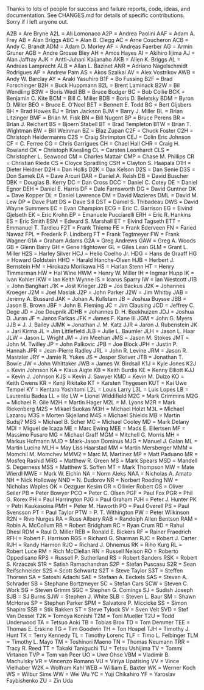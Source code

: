 Thanks to lots of people for success and failure reports, code, ideas,
and documentation. See CHANGES.md for details of specific contributions.
Sorry if I left anyone out.

A2B = Are Bryne
A2L = Ali Lomonaco
A2P = Andrea Paolini
AAF = Adam A. Frey
AB = Alan Briggs
ABC = Alan B. Clegg
AC = Arne Coucheron
ACB = Andy C. Brandt
ADM = Adam D. Morley
AF = Andreas Faerber
AG = Armin Gruner
AGB = Andre Grosse Bley
AH = Amos Hayes
AI = Akihiro Iijima
AJ = Alan Jaffray
AJK = Antti-Juhani Kaijanaho
AKB = Allen K. Briggs
AL = Andreas Lamprecht
ALB = Allan L. Bazinet
ANR = Adriano Nagelschmidt Rodrigues
AP = Andrew Pam
AS = Akos Szalkai
AV = Alex Vostrikov
AWB = Andy W. Barclay
AY = Araki Yasuhiro
B1F = Bo Fussing
B2F = Brad Forschinger
B2H = Buck Huppmann
B2L = Brent Laminack
B2W = Bil Wendling
B3W = Boris Wedl
BB = Bruce Bodger
BC = Bob Collie
BCK = Benjamin C. Kite
BCM = Bill C. Miller
BDB = Boris D. Beletsky
BDM = Byron D. Miller
BEO = Bruce E. O'Neel
BET = Bennett E. Todd
BG = Bert Gijsbers
BH = Brad Howes
BJ = Brian Jackson
BJM = Barry J. Miller
BL = Brian Litzinger
BMF = Brian M. Fisk
BN = Bill Nugent
BP = Bruce Perens
BR = Brian J. Reichert
BS = Bjoern Stabell
BT = Brad Templeton
BTW = Brian T. Wightman
BW = Bill Weinman
BZ = Blaz Zupan
C2F = Chuck Foster
C2H = Christoph Heidermanns
C2S = Craig Shrimpton
CEJ = Colin Eric Johnson
CF = C. Ferree
CG = Chris Garrigues
CH = Chael Hall
CHR = Craig H. Rowland
CK = Christoph Kaesling
CL = Carsten Leonhardt
CLS = Christopher L. Seawood
CM = Charles Mattair
CMP = Chase M. Phillips
CR = Christian Riede
CS = Cloyce Spradling
CSH = Clayton S. Haapala
D1H = Dieter Heidner
D2H = Dan Hollis
D2K = Dax Kelson
D2S = Dan Senie
D3S = Don Samek
DA = Dave Arcuri
DAR = Daniel A. Reish
DB = David Buscher
DBK = Douglas B. Kerry
DC = Dan Cross
DCC = Daniel C. Cotey
DE = Daniel Egnor
DEH = Daniel E. Harris
DF = Dale Farnsworth
DG = David Guntner
DK = Dave Kopper
DL = Daniel Lawrence
DM = David Mazieres
DML = David M. Lew
DP = Dave Platt
DS = Dave Sill
DST = Daniel S. Thibadeau
DWS = David Wayne Summers
EC = Evan Champion
ECG = Eric C. Garrison
EG = Eivind Gjelseth
EK = Eric Krohn
EP = Emanuele Pucciarelli
ERH = Eric R. Hankins
ES = Eric Smith
ESM = Edward S. Marshall
ET = Eivind Tagseth
ETT = Emmanuel T. Tardieu
F2T = Frank Thieme
FE = Frank Ederveen
FN = Faried Nawaz
FPL = Frederik P. Lindberg
FT = Frank Tegtmeyer
FW = Frank Wagner
G1A = Graham Adams
G2A = Greg Andrews
GAW = Greg A. Woods
GB = Glenn Barry
GH = Gene Hightower
GL = Giles Lean
GLM = Grant L. Miller
H2S = Harley Silver
HCJ = Helio Coelho Jr.
HDG = Hans de Graaff
HG = Howard Goldstein
HHO = Harald Hanche-Olsen
HJB = Herbert J. Bernstein
HM = Hirokazu Morikawa
HS = Harlan Stenn
HT = Henry Timmerman
HW = Hal Wine
HWM = Henry W. Miller
IH = Ingmar Hupp
IK = Ivan Kohler
IKW = Ian Keith Wynne
IS = Icarus Sparry
IW = Ian Westcott
J1B = John Banghart
J1K = Jost Krieger
J2B = Jos Backus
J2K = Johannes Kroeger
J2M = Joel Maslak
J2P = John Parker
J2W = Jim Whitby
JAB = Jeremy A. Bussard
JAK = Johan A. Kullstam
JB = Joshua Buysse
JBB = Jason B. Brown
JBF = John B. Fleming
JC = Jim Clausing
JCD = Jeffrey C. Dege
JD = Joe Doupnik
JDHB = Johannes D. H. Beekhuizen
JDJ = Joshua D. Juran
JF = Janos Farkas
JFK = James F. Kane III
JGM = John G. Myers
JJB = J. J. Bailey
JJMK = Jonathan J. M. Katz
JJR = Jaron J. Rubenstein
JK = Jari Kirma
JL = Jim Littlefield
JLB = Julie L. Baumler
JLH = Jason L. Haar
JLW = Jason L. Wright
JM = Jim Meehan
JMS = Jason M. Stokes
JMT = John M. Twilley
JP = John Palkovic
JPB = Joe Block
JPH = Justin P. Hannah
JPR = Jean-Pierre Radley
JRL = John R. Levine
JRM = Jason R. Mastaler
JRY = Jamie R. Yukes
JS = Jesper Skriver
JTB = Jonathan T. Bowie
JW = John Whittaker
JWB = James W. Birdsall
K1J = Kyle Jones
K2J = Kevin Johnson
KA = Klaus Aigte
KB = Keith Burdis
KE = Kenny Elliott
KJJ = Kevin J. Johnson
KJS = Kevin J. Sawyer
KMD = Kevin M. Dulzo
KO = Keith Owens
KR = Kenji Rikitake
KT = Karsten Thygesen
KUT = Kai Uwe Tempel
KY = Kentaro Yoshitomi
L2L = Louis Larry
L3L = Luis Lopes
LB = Laurentiu Badea
LL = lilo
LW = Lionel Widdifield
M2C = Mark Crimmins
M2G = Michael R. Gile
M2H = Martin Hager
M2L = M. Lyons
M2R = Mark Riekenberg
M2S = Mikael Suokas
M3H = Michael Holzt
M3L = Michael Lazarou
M3S = Morten Skjelland
M4S = Michael Shields
MB = Martin Budsj?
MBS = Michael B. Scher
MC = Michael Cooley
MD = Mark Delany
MDI = Miguel de Icaza
ME = Marc Ewing
MEE = Mads E. Eilertsen
MF = Massimo Fusaro
MG = Michael Graff
MGM = Mitchell G. Morris
MH = Markus Hofmann
MJD = Mark-Jason Dominus
MJG = Manuel J. Galan
ML = Martin Lucina
MLH = May Liss Haarstad
MM = Martin Mersberger
MMM = Momchil M. Momchev
MMM2 = Marc M. Martinez
MP = Matt Paduano
MR = Mosfeq Rashid
MRG = Matthew R. Green
MS = Mark Spears
MSD = Mandell S. Degerness
MSS = Matthew S. Soffen
MT = Mark Thompson
MW = Mate Wierdl
MWE = Mark W. Eichin
NA = Norm Aleks
NAA = Nicholas A. Amato
NH = Nick Holloway
NND = N. Dudorov
NR = Norbert Roeding
NW = Nicholas Waples
OK = Oezguer Kesim
OR = Ollivier Robert
OS = Oliver Seiler
PB = Peter Bowyer
PCO = Peter C. Olsen
PGF = Paul Fox
PGR = Phil G. Rorex
PH = Paul Harrington
PJG = Paul Graham
PJH = Peter J. Hunter
PK = Petri Kaukasoina
PMH = Peter M. Haworth
PO = Paul Overell
PS = Paul Svensson
PT = Paul Taylor
PTW = P. T. Withington
PW = Peter Wilkinson
R2N = Rivo Nurges
RA = Russ Allbery
RAB = Randolph Allen Bentson
RAM = Robin A. McCollum
RB = Robert Bridgham
RC = Ryan Crum
RD = Rahul Dhesi
RDM = Raul D. Miller
REB = Ronald E. Bickers
RF = Rainer Fraedrich
RFH = Robert F. Harrison
RGS = Richard G. Sharman
RJC = Robert J. Carter
RJH = Randy Harmon
RJO = Richard J. Ohnemus
RK = Riho Kurg
RL = Robert Luce
RM = Rich McClellan
RN = Russell Nelson
RO = Roberto Oppedisano
RPS = Russell P. Sutherland
RS = Robert Sanders
RSK = Robert S. Krzaczek
S1R = Satish Ramachandran
S2P = Stefan Puscasu
S2R = Sean Reifschneider
S2S = Scott Schwartz
S2T = Steve Taylor
S3T = Steffen Thorsen
SA = Satoshi Adachi
SAE = Stefaan A. Eeckels
SAS = Steven A. Schrader
SB = Stephane Bortzmeyer
SC = Stefan Cars
SCW = Steven C. Work
SG = Steven Grimm
SGC = Stephen G. Comings
SJ = Sudish Joseph
SJB = SJ Burns
SJW = Stephen J. White
SLB = Steven L. Baur
SM = Shawn McHorse
SP = Stephen Parker
SPM = Salvatore P. Miccicke
SS = Simon Shapiro
SSB = Stik Bakken
ST = Steve Tylock
SV = Sven Velt
SVD = Stef Van Dessel
T2K = Tomoya Konishi
T2M = Toni Mueller
T2U = Todd Underwood
TA = Tetsuo Aoki
TB = Tobias Brox
TD = Tom Demmer
TEE = Thomas E. Erskine
TG = Tim Goodwin
TH = Ton Hospel
TJH = Timothy J. Hunt
TK = Terry Kennedy
TL = Timothy Lorenc
TLF = Timo L. Felbinger
TLM = Timothy L. Mayo
TM = Toshinori Maeno
TN = Thomas Neumann
TRR = Tracy R. Reed
TT = Takaki Taniguchi
TU = Tetsu Ushijima
TV = Tommi Virtanen
TVP = Tom van Peer
UO = Uwe Ohse
VBM = Vladimir B. Machulsky
VR = Vincenzo Romano
VU = Viriya Upatising
VV = Vince Vielhaber
W2K = Wolfram Kahl
WEB = William E. Baxter
WK = Werner Koch
WS = Wilbur Sims
WW = Wei Wu
YC = Yuji Chikahiro
YF = Yaroslav Faybishenko
ZU = Zin Uda
